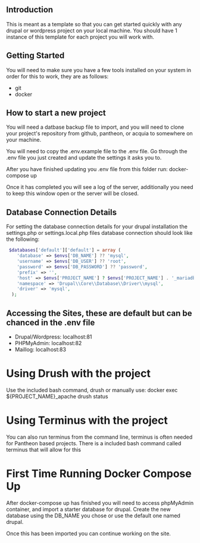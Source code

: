 ## Introduction
This is meant as a template so that you can get started quickly with any drupal
or wordpress project on your local machine.  You should have 1 instance of this template
for each project you will work with.

## Getting Started

You will need to make sure you have a few tools installed on your system
in order for this to work, they are as follows:

- git
- docker

## How to start a new project
You will need a datbase backup file to import, and you will need to clone your project's
repository from github, pantheon, or acquia to somewhere on your machine.

You will need to copy the .env.example file to the .env file. Go through the .env file
you just created and update the settings it asks you to.

After you have finished updating you .env file from this folder run:
docker-compose up

Once it has completed you will see a log of the server, additionally you need to keep this window
open or the server will be closed.

## Database Connection Details
For setting the database connection details for your drupal installation the settings.php or settings.local.php files 
database connection should look like the following:

```php
 $databases['default']['default'] = array (
    'database' => $envs['DB_NAME'] ?? 'mysql',
    'username' => $envs['DB_USER'] ?? 'root',
    'password' => $envs['DB_PASSWORD'] ?? 'password',
    'prefix' => '',
    'host' => $envs['PROJECT_NAME'] ? $envs['PROJECT_NAME'] . '_mariadb' : 'localhost',
    'namespace' => 'Drupal\\Core\\Database\\Driver\\mysql',
    'driver' => 'mysql',
  );
```

## Accessing the Sites, these are default but can be chanced in the .env file
- Drupal/Wordpress: localhost:81
- PHPMyAdmin: localhost:82
- Maillog: localhost:83

# Using Drush with the project
Use the included bash command, drush or manually use:
docker exec ${PROJECT_NAME}_apache drush status

# Using Terminus with the project
You can also run terminus from the command line, terminus is often needed for Pantheon
based projects.  There is a included bash command called terminus that will allow for this

# First Time Running Docker Compose Up
After docker-compose up has finished you will need to access phpMyAdmin container, and import
a starter database for drupal.  Create the new database using the DB_NAME you chose or 
use the default one named drupal. 

Once this has been imported you can continue working on the site.